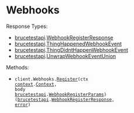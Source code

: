 # Webhooks

Response Types:

- <a href="https://pkg.go.dev/github.com/stainless-sdks/bruce-test-api-go">brucetestapi</a>.<a href="https://pkg.go.dev/github.com/stainless-sdks/bruce-test-api-go#WebhookRegisterResponse">WebhookRegisterResponse</a>
- <a href="https://pkg.go.dev/github.com/stainless-sdks/bruce-test-api-go">brucetestapi</a>.<a href="https://pkg.go.dev/github.com/stainless-sdks/bruce-test-api-go#ThingHappenedWebhookEvent">ThingHappenedWebhookEvent</a>
- <a href="https://pkg.go.dev/github.com/stainless-sdks/bruce-test-api-go">brucetestapi</a>.<a href="https://pkg.go.dev/github.com/stainless-sdks/bruce-test-api-go#ThingDidntHappenWebhookEvent">ThingDidntHappenWebhookEvent</a>
- <a href="https://pkg.go.dev/github.com/stainless-sdks/bruce-test-api-go">brucetestapi</a>.<a href="https://pkg.go.dev/github.com/stainless-sdks/bruce-test-api-go#UnwrapWebhookEventUnion">UnwrapWebhookEventUnion</a>

Methods:

- <code title="post /register-webhook">client.Webhooks.<a href="https://pkg.go.dev/github.com/stainless-sdks/bruce-test-api-go#WebhookService.Register">Register</a>(ctx <a href="https://pkg.go.dev/context">context</a>.<a href="https://pkg.go.dev/context#Context">Context</a>, body <a href="https://pkg.go.dev/github.com/stainless-sdks/bruce-test-api-go">brucetestapi</a>.<a href="https://pkg.go.dev/github.com/stainless-sdks/bruce-test-api-go#WebhookRegisterParams">WebhookRegisterParams</a>) (<a href="https://pkg.go.dev/github.com/stainless-sdks/bruce-test-api-go">brucetestapi</a>.<a href="https://pkg.go.dev/github.com/stainless-sdks/bruce-test-api-go#WebhookRegisterResponse">WebhookRegisterResponse</a>, <a href="https://pkg.go.dev/builtin#error">error</a>)</code>
